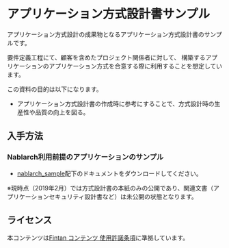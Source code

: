 # アプリケーション方式設計書サンプル

アプリケーション方式設計の成果物となるアプリケーション方式設計書のサンプルです。

要件定義工程にて、顧客を含めたプロジェクト関係者に対して、
構築するアプリケーションのアプリケーション方式を合意する際に利用することを想定しています。

この資料の目的は以下になります。
- アプリケーション方式設計書の作成時に参考にすることで、方式設計時の生産性や品質の向上を図る。

## 入手方法

### Nablarch利用前提のアプリケーションのサンプル

- [nablarch_sample](https://github.com/Fintan-contents/application-architecture-sample/tree/master/nablarch_sample)配下のドキュメントをダウンロードしてください。

※現時点（2019年2月）では方式設計書の本紙のみの公開であり、関連文書（アプリケーションセキュリティ設計書など）は未公開の状態となります。

## ライセンス

本コンテンツは<a href="https://fintan.jp/?page_id=201">Fintan コンテンツ 使用許諾条項</a>に準拠しています。
